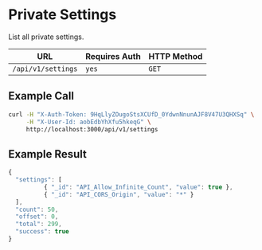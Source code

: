 # Private Settings

List all private settings.

| URL                | Requires Auth | HTTP Method |
| ------------------ | ------------- | ----------- |
| `/api/v1/settings` | `yes`         | `GET`       |

## Example Call

```bash
curl -H "X-Auth-Token: 9HqLlyZOugoStsXCUfD_0YdwnNnunAJF8V47U3QHXSq" \
     -H "X-User-Id: aobEdbYhXfu5hkeqG" \
     http://localhost:3000/api/v1/settings
```

## Example Result

```javascript
{
  "settings": [
          { "_id": "API_Allow_Infinite_Count", "value": true },
          { "_id": "API_CORS_Origin", "value": "*" }
  ],
  "count": 50,
  "offset": 0,
  "total": 299,
  "success": true
}
```

